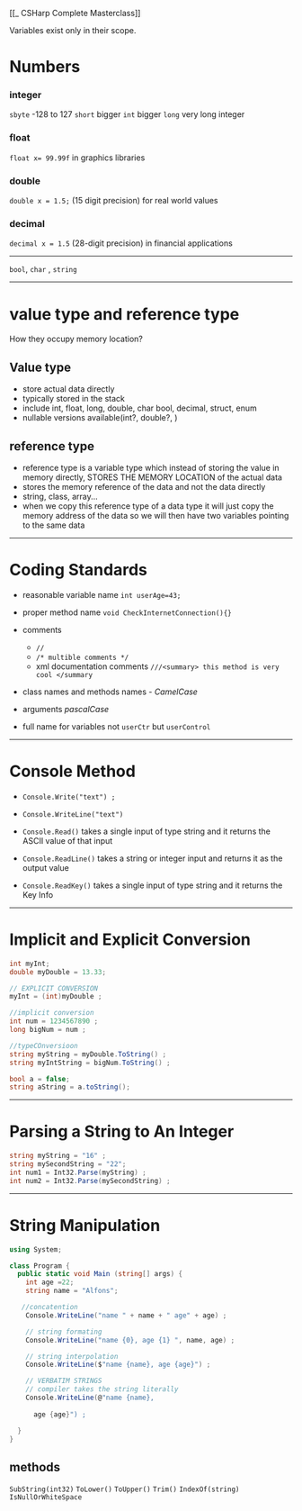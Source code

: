 [[_ CSHarp Complete Masterclass]]


Variables exist only in their scope.

# Numbers
### integer
`sbyte` -128 to 127
`short` bigger
`int` bigger
`long` very long integer

### float
`float x= 99.99f`
in graphics libraries
### double
`double x = 1.5;` (15 digit precision)
for real world values
### decimal
`decimal x = 1.5` (28-digit precision)
in financial applications


-----
`bool`, `char` , `string`



-----
# value type and reference type
How they occupy memory location?

## Value type
- store actual data directly
- typically stored in the stack
- include int, float, long, double, char bool, decimal, struct, enum
- nullable versions available(int?, double?, )

## reference type
- reference type is a variable type which instead of storing the value in memory directly, STORES THE MEMORY LOCATION of the actual data
- stores the memory reference of the data and not the data directly
- string, class, array...
- when we copy this reference type of a data type it will just copy the memory address of the data so we will then have two variables pointing to the same data

-----
# Coding Standards

- reasonable variable name `int userAge=43;`
- proper method name  `void CheckInternetConnection(){}`
- comments
	- `//` 
	- `/* multible comments */`
	- xml documentation comments `///<summary> this method is very cool </summary`

- class names and methods names - *CamelCase*
- arguments *pascalCase*
- full name for variables not `userCtr` but `userControl`



----
# Console Method
- `Console.Write("text") ;`
- `Console.WriteLine("text")`

- `Console.Read()` takes a single input of type string and it returns the ASCII value of that input
- `Console.ReadLine()` takes a string or integer input and returns it as the output value

- `Console.ReadKey()` takes a single input of type string and it returns the Key Info


--------
# Implicit and Explicit Conversion
```c#
int myInt;
double myDouble = 13.33;

// EXPLICIT CONVERSION
myInt = (int)myDouble ;

//implicit conversion
int num = 1234567890 ;
long bigNum = num ;

//typeCOnversioon
string myString = myDouble.ToString() ;
string myIntString = bigNum.ToString() ;

bool a = false;
string aString = a.toString();

```

--------
# Parsing a String to An Integer

```c#
string myString = "16" ;
string mySecondString = "22";
int num1 = Int32.Parse(myString) ;
int num2 = Int32.Parse(mySecondString) ;

```

-------
# String Manipulation
```c#
using System;

class Program {
  public static void Main (string[] args) {
    int age =22;
    string name = "Alfons";

   //concatention
    Console.WriteLine("name " + name + " age" + age) ;

    // string formating
    Console.WriteLine("name {0}, age {1} ", name, age) ;

    // string interpolation
    Console.WriteLine($"name {name}, age {age}") ;

    // VERBATIM STRINGS
    // compiler takes the string literally
    Console.WriteLine(@"name {name}, 
      
      age {age}") ;

  }
}
```

## methods
`SubString(int32)`
`ToLower()`
`ToUpper()`
`Trim()`
`IndexOf(string)`
`IsNullOrWhiteSpace`







